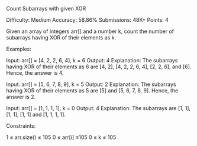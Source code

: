 Count Subarrays with given XOR

Difficulty: Medium
Accuracy: 58.86%
Submissions: 48K+
Points: 4

Given an array of integers arr[] and a number k, count the number of subarrays having XOR of their elements as k.

Examples: 

Input: arr[] = [4, 2, 2, 6, 4], k = 6
Output: 4
Explanation: The subarrays having XOR of their elements as 6 are [4, 2], [4, 2, 2, 6, 4], [2, 2, 6], and [6]. Hence, the answer is 4.

Input: arr[] = [5, 6, 7, 8, 9], k = 5
Output: 2
Explanation: The subarrays having XOR of their elements as 5 are [5] and [5, 6, 7, 8, 9]. Hence, the answer is 2.

Input: arr[] = [1, 1, 1, 1], k = 0
Output: 4
Explanation: The subarrays are [1, 1], [1, 1], [1, 1] and [1, 1, 1, 1].

Constraints:

1 ≤ arr.size() ≤ 105
0 ≤ arr[i] ≤105
0 ≤ k ≤ 105
